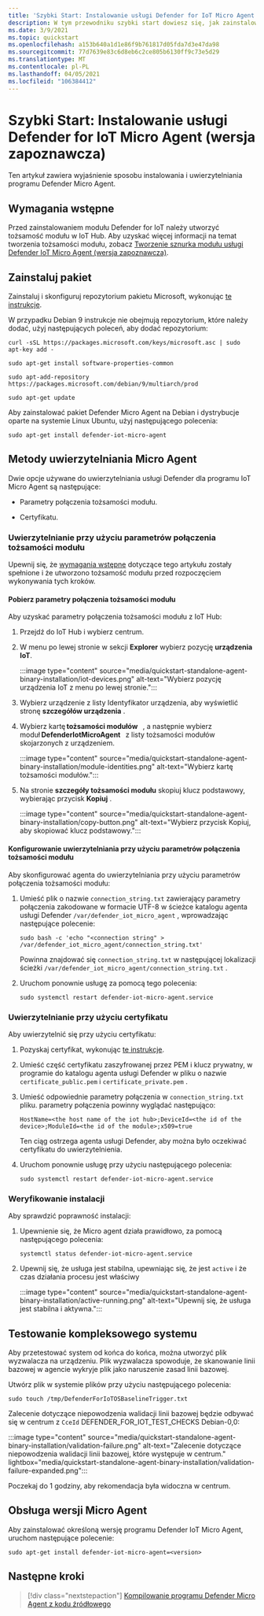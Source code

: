 ```yaml
---
title: 'Szybki Start: Instalowanie usługi Defender for IoT Micro Agent (wersja zapoznawcza)'
description: W tym przewodniku szybki start dowiesz się, jak zainstalować i uwierzytelnić usługę Defender Micro Agent.
ms.date: 3/9/2021
ms.topic: quickstart
ms.openlocfilehash: a153b640a1d1e86f9b761817d05fda7d3e47da98
ms.sourcegitcommit: 77d7639e83c6d8eb6c2ce805b6130ff9c73e5d29
ms.translationtype: MT
ms.contentlocale: pl-PL
ms.lasthandoff: 04/05/2021
ms.locfileid: "106384412"
---
```

# <a name="quickstart-install-defender-for-iot-micro-agent-preview"></a>Szybki Start: Instalowanie usługi Defender for IoT Micro Agent (wersja zapoznawcza)

Ten artykuł zawiera wyjaśnienie sposobu instalowania i uwierzytelniania programu Defender Micro Agent.

## <a name="prerequisites"></a>Wymagania wstępne

Przed zainstalowaniem modułu Defender for IoT należy utworzyć tożsamość modułu w IoT Hub. Aby uzyskać więcej informacji na temat tworzenia tożsamości modułu, zobacz [Tworzenie sznurka modułu usługi Defender IoT Micro Agent (wersja zapoznawcza)](quickstart-create-micro-agent-module-twin.md).

## <a name="install-the-package"></a>Zainstaluj pakiet

Zainstaluj i skonfiguruj repozytorium pakietu Microsoft, wykonując [te instrukcje](/windows-server/administration/linux-package-repository-for-microsoft-software). 

W przypadku Debian 9 instrukcje nie obejmują repozytorium, które należy dodać, użyj następujących poleceń, aby dodać repozytorium: 

```azurecli
curl -sSL https://packages.microsoft.com/keys/microsoft.asc | sudo apt-key add - 

sudo apt-get install software-properties-common

sudo apt-add-repository https://packages.microsoft.com/debian/9/multiarch/prod

sudo apt-get update
```

Aby zainstalować pakiet Defender Micro Agent na Debian i dystrybucje oparte na systemie Linux Ubuntu, użyj następującego polecenia:

```azurecli
sudo apt-get install defender-iot-micro-agent 
```

## <a name="micro-agent-authentication-methods"></a>Metody uwierzytelniania Micro Agent 

Dwie opcje używane do uwierzytelniania usługi Defender dla programu IoT Micro Agent są następujące: 

- Parametry połączenia tożsamości modułu. 

- Certyfikatu.

### <a name="authenticate-using-a-module-identity-connection-string"></a>Uwierzytelnianie przy użyciu parametrów połączenia tożsamości modułu

Upewnij się, że [wymagania wstępne](#prerequisites) dotyczące tego artykułu zostały spełnione i że utworzono tożsamość modułu przed rozpoczęciem wykonywania tych kroków. 

#### <a name="get-the-module-identity-connection-string"></a>Pobierz parametry połączenia tożsamości modułu

Aby uzyskać parametry połączenia tożsamości modułu z IoT Hub: 

1. Przejdź do IoT Hub i wybierz centrum.

1. W menu po lewej stronie w sekcji **Explorer** wybierz pozycję **urządzenia IoT**.

   :::image type="content" source="media/quickstart-standalone-agent-binary-installation/iot-devices.png" alt-text="Wybierz pozycję urządzenia IoT z menu po lewej stronie.":::

1. Wybierz urządzenie z listy Identyfikator urządzenia, aby wyświetlić stronę **szczegółów urządzenia** .

1. Wybierz kartę **tożsamości modułów**   , a następnie wybierz moduł **DefenderIotMicroAgent**   z listy tożsamości modułów skojarzonych z urządzeniem.

   :::image type="content" source="media/quickstart-standalone-agent-binary-installation/module-identities.png" alt-text="Wybierz kartę tożsamości modułów.":::

1. Na stronie **szczegóły tożsamości modułu** skopiuj klucz podstawowy, wybierając przycisk **Kopiuj** .

   :::image type="content" source="media/quickstart-standalone-agent-binary-installation/copy-button.png" alt-text="Wybierz przycisk Kopiuj, aby skopiować klucz podstawowy.":::

#### <a name="configure-authentication-using-a-module-identity-connection-string"></a>Konfigurowanie uwierzytelniania przy użyciu parametrów połączenia tożsamości modułu

Aby skonfigurować agenta do uwierzytelniania przy użyciu parametrów połączenia tożsamości modułu:

1. Umieść plik o nazwie `connection_string.txt` zawierający parametry połączenia zakodowane w formacie UTF-8 w ścieżce katalogu agenta usługi Defender `/var/defender_iot_micro_agent` , wprowadzając następujące polecenie:

    ```azurecli
    sudo bash -c 'echo "<connection string" > /var/defender_iot_micro_agent/connection_string.txt' 
    ```

    Powinna znajdować się `connection_string.txt` w następującej lokalizacji ścieżki `/var/defender_iot_micro_agent/connection_string.txt` .

1. Uruchom ponownie usługę za pomocą tego polecenia:  

    ```azurecli
    sudo systemctl restart defender-iot-micro-agent.service 
    ```

### <a name="authenticate-using-a-certificate"></a>Uwierzytelnianie przy użyciu certyfikatu

Aby uwierzytelnić się przy użyciu certyfikatu:

1. Pozyskaj certyfikat, wykonując [te instrukcje](../iot-hub/iot-hub-security-x509-get-started.md).

1. Umieść część certyfikatu zaszyfrowanej przez PEM i klucz prywatny, w programie do katalogu agenta usługi Defender w pliku o nazwie `certificate_public.pem` i `certificate_private.pem` . 

1. Umieść odpowiednie parametry połączenia w `connection_string.txt` pliku. parametry połączenia powinny wyglądać następująco: 

    `HostName=<the host name of the iot hub>;DeviceId=<the id of the device>;ModuleId=<the id of the module>;x509=true` 

    Ten ciąg ostrzega agenta usługi Defender, aby można było oczekiwać certyfikatu do uwierzytelnienia. 

1. Uruchom ponownie usługę przy użyciu następującego polecenia:  

    ```azurecli
    sudo systemctl restart defender-iot-micro-agent.service
    ```

### <a name="validate-your-installation"></a>Weryfikowanie instalacji

Aby sprawdzić poprawność instalacji:

1. Upewnienie się, że Micro agent działa prawidłowo, za pomocą następującego polecenia:  

    ```azurecli
    systemctl status defender-iot-micro-agent.service
    ```
1. Upewnij się, że usługa jest stabilna, upewniając się, że jest `active` i że czas działania procesu jest właściwy

    :::image type="content" source="media/quickstart-standalone-agent-binary-installation/active-running.png" alt-text="Upewnij się, że usługa jest stabilna i aktywna.":::
 
## <a name="testing-the-system-end-to-end"></a>Testowanie kompleksowego systemu 

Aby przetestować system od końca do końca, można utworzyć plik wyzwalacza na urządzeniu. Plik wyzwalacza spowoduje, że skanowanie linii bazowej w agencie wykryje plik jako naruszenie zasad linii bazowej. 

Utwórz plik w systemie plików przy użyciu następującego polecenia:

```azurecli
sudo touch /tmp/DefenderForIoTOSBaselineTrigger.txt 
```
Zalecenie dotyczące niepowodzenia walidacji linii bazowej będzie odbywać się w centrum z `CceId` DEFENDER_FOR_IOT_TEST_CHECKS Debian-0,0: 

:::image type="content" source="media/quickstart-standalone-agent-binary-installation/validation-failure.png" alt-text="Zalecenie dotyczące niepowodzenia walidacji linii bazowej, które występuje w centrum." lightbox="media/quickstart-standalone-agent-binary-installation/validation-failure-expanded.png":::

Poczekaj do 1 godziny, aby rekomendacja była widoczna w centrum. 

## <a name="micro-agent-versioning"></a>Obsługa wersji Micro Agent 

Aby zainstalować określoną wersję programu Defender IoT Micro Agent, uruchom następujące polecenie: 

```azurecli
sudo apt-get install defender-iot-micro-agent=<version>
```

## <a name="next-steps"></a>Następne kroki

> [!div class="nextstepaction"]
> [Kompilowanie programu Defender Micro Agent z kodu źródłowego](quickstart-building-the-defender-micro-agent-from-source.md)
